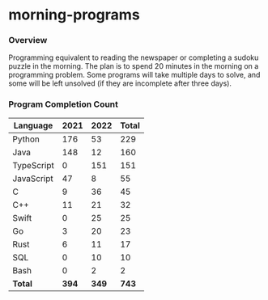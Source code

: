 # morning-programs

### Overview

Programming equivalent to reading the newspaper or completing a sudoku puzzle in the morning.  The plan is to spend 20 
minutes in the morning on a programming problem.  Some programs will take multiple days to solve, and some will be left 
unsolved (if they are incomplete after three days).

### Program Completion Count

| Language     | 2021    | 2022    | Total   |
|--------------|---------|---------|---------|
| Python       | 176     | 53      | 229     |
| Java         | 148     | 12      | 160     |
| TypeScript   | 0       | 151     | 151     |
| JavaScript   | 47      | 8       | 55      |
| C            | 9       | 36      | 45      |
| C++          | 11      | 21      | 32      |
| Swift        | 0       | 25      | 25      |
| Go           | 3       | 20      | 23      |
| Rust         | 6       | 11      | 17      |
| SQL          | 0       | 10      | 10      |
| Bash         | 0       | 2       | 2       |
| **Total**    | **394** | **349** | **743** |
